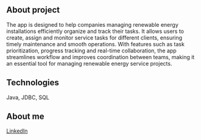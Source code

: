 ## About project

The app is designed to help companies managing renewable energy installations efficiently organize and track their tasks. It allows users to create, assign and monitor service tasks for different clients, ensuring timely maintenance and smooth operations. With features such as task prioritization, progress tracking and real-time collaboration, the app streamlines workflow and improves coordination between teams, making it an essential tool for managing renewable energy service projects.

## Technologies

Java, JDBC, SQL

## About me

[LinkedIn](https://www.linkedin.com/in/tomasz-kiecka/)

